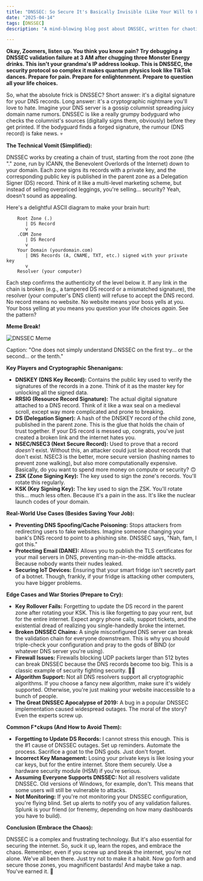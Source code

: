 ```yaml
---
title: "DNSSEC: So Secure It's Basically Invisible (Like Your Will to Live After a Production Outage)"
date: "2025-04-14"
tags: [DNSSEC]
description: "A mind-blowing blog post about DNSSEC, written for chaotic Gen Z engineers. Because security shouldn't be a boomer snooze-fest."

---
```


**Okay, Zoomers, listen up. You think you know pain? Try debugging a DNSSEC validation failure at 3 AM after chugging three Monster Energy drinks. This isn't your grandma's IP address lookup. This is DNSSEC, the security protocol so complex it makes quantum physics look like TikTok dances. Prepare for pain. Prepare for enlightenment. Prepare to question all your life choices.**

So, what the absolute frick is DNSSEC? Short answer: it's a digital signature for your DNS records. Long answer: it's a cryptographic nightmare you'll love to hate. Imagine your DNS server is a gossip columnist spreading juicy domain name rumors. DNSSEC is like a really grumpy bodyguard who checks the columnist's sources (digitally signs them, obviously) before they get printed. If the bodyguard finds a forged signature, the rumour (DNS record) is fake news. 💀

**The Technical Vomit (Simplified):**

DNSSEC works by creating a chain of trust, starting from the root zone (the "." zone, run by ICANN, the Benevolent Overlords of the Internet) down to your domain. Each zone signs its records with a private key, and the corresponding public key is published in the parent zone as a Delegation Signer (DS) record.  Think of it like a multi-level marketing scheme, but instead of selling overpriced leggings, you're selling... security? Yeah, doesn't sound as appealing.

Here's a delightful ASCII diagram to make your brain hurt:

```
    Root Zone (.)
       | DS Record
       v
    .COM Zone
       | DS Record
       v
    Your Domain (yourdomain.com)
       | DNS Records (A, CNAME, TXT, etc.) signed with your private key
       v
    Resolver (your computer)
```

Each step confirms the authenticity of the level below it. If any link in the chain is broken (e.g., a tampered DS record or a mismatched signature), the resolver (your computer's DNS client) will refuse to accept the DNS record. No record means no website. No website means your boss yells at you. Your boss yelling at you means you question your life choices *again*. See the pattern?

**Meme Break!**

![DNSSEC Meme](https://i.imgflip.com/63428q.jpg)

Caption: "One does not simply understand DNSSEC on the first try... or the second... or the tenth."

**Key Players and Cryptographic Shenanigans:**

*   **DNSKEY (DNS Key Record):** Contains the public key used to verify the signatures of the records in a zone. Think of it as the master key for unlocking all the signed data.
*   **RRSIG (Resource Record Signature):** The actual digital signature attached to a DNS record. Think of it like a wax seal on a medieval scroll, except way more complicated and prone to breaking.
*   **DS (Delegation Signer):** A hash of the DNSKEY record of the child zone, published in the parent zone. This is the glue that holds the chain of trust together. If your DS record is messed up, congrats, you've just created a broken link and the internet hates you.
*   **NSEC/NSEC3 (Next Secure Record):** Used to prove that a record *doesn't* exist.  Without this, an attacker could just lie about records that don't exist.  NSEC3 is the better, more secure version (hashing names to prevent zone walking), but also more computationally expensive.  Basically, do you want to spend more money on compute or security? 🙃
*   **ZSK (Zone Signing Key):** The key used to sign the zone's records.  You'll rotate this regularly.
*   **KSK (Key Signing Key):** The key used to sign the ZSK. You'll rotate this... much less often. Because it's a pain in the ass. It's like the nuclear launch codes of your domain.

**Real-World Use Cases (Besides Saving Your Job):**

*   **Preventing DNS Spoofing/Cache Poisoning:** Stops attackers from redirecting users to fake websites. Imagine someone changing your bank's DNS record to point to a phishing site. DNSSEC says, "Nah, fam, I got this."
*   **Protecting Email (DANE):** Allows you to publish the TLS certificates for your mail servers in DNS, preventing man-in-the-middle attacks. Because nobody wants their nudes leaked.
*   **Securing IoT Devices:** Ensuring that your smart fridge isn't secretly part of a botnet. Though, frankly, if your fridge is attacking other computers, you have bigger problems.

**Edge Cases and War Stories (Prepare to Cry):**

*   **Key Rollover Fails:** Forgetting to update the DS record in the parent zone after rotating your KSK. This is like forgetting to pay your rent, but for the entire internet.  Expect angry phone calls, support tickets, and the existential dread of realizing you single-handedly broke the internet.
*   **Broken DNSSEC Chains:** A single misconfigured DNS server can break the validation chain for everyone downstream. This is why you should triple-check your configuration and pray to the gods of BIND (or whatever DNS server you're using).
*   **Firewall Issues:** Firewalls blocking UDP packets larger than 512 bytes can break DNSSEC because the DNS records become too big.  This is a classic example of security fighting security. 🤦‍♂️
*   **Algorithm Support:**  Not all DNS resolvers support all cryptographic algorithms. If you choose a fancy new algorithm, make sure it's widely supported. Otherwise, you're just making your website inaccessible to a bunch of people.
*   **The Great DNSSEC Apocalypse of 2019:**  A bug in a popular DNSSEC implementation caused widespread outages.  The moral of the story? Even the experts screw up.

**Common F\*ckups (And How to Avoid Them):**

*   **Forgetting to Update DS Records:** I cannot stress this enough. This is the #1 cause of DNSSEC outages. Set up reminders. Automate the process. Sacrifice a goat to the DNS gods. Just don't forget.
*   **Incorrect Key Management:** Losing your private keys is like losing your car keys, but for the entire internet. Store them securely. Use a hardware security module (HSM) if you're serious.
*   **Assuming Everyone Supports DNSSEC:** Not all resolvers validate DNSSEC. Old versions of Windows, for example, don't. This means that some users will still be vulnerable to attacks.
*   **Not Monitoring:** If you're not monitoring your DNSSEC configuration, you're flying blind. Set up alerts to notify you of any validation failures. Splunk is your friend (or frenemy, depending on how many dashboards you have to build).

**Conclusion (Embrace the Chaos):**

DNSSEC is a complex and frustrating technology. But it's also essential for securing the internet. So, suck it up, learn the ropes, and embrace the chaos.  Remember, even if you screw up and break the internet, you're not alone. We've all been there.  Just try not to make it a habit.  Now go forth and secure those zones, you magnificent bastards! And maybe take a nap. You've earned it. 🙏
